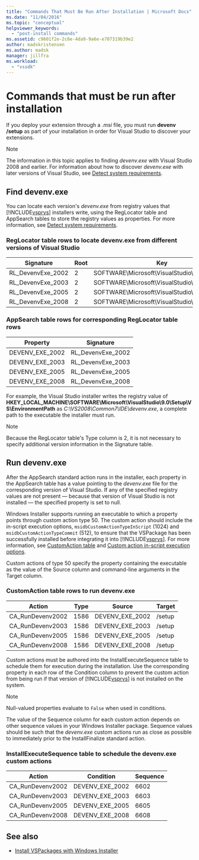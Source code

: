 ```yaml
---
title: "Commands That Must Be Run After Installation | Microsoft Docs"
ms.date: "11/04/2016"
ms.topic: "conceptual"
helpviewer_keywords:
  - "post-install commands"
ms.assetid: c9601f2e-2c6e-4da9-9a6e-e707319b39e2
author: madskristensen
ms.author: madsk
manager: jillfra
ms.workload:
  - "vssdk"
---
```

# Commands that must be run after installation
If you deploy your extension through a *.msi* file, you must run **devenv /setup** as part of your installation in order for Visual Studio to discover your extensions.

> [!NOTE]
> The information in this topic applies to finding *devenv.exe* with Visual Studio 2008 and earlier. For information about how to discover *devenv.exe* with later versions of Visual Studio, see [Detect system requirements](../../extensibility/internals/detecting-system-requirements.md).

## Find devenv.exe
 You can locate each version's *devenv.exe* from registry values that [!INCLUDE[vsprvs](../../code-quality/includes/vsprvs_md.md)] installers write, using the RegLocator table and AppSearch tables to store the registry values as properties. For more information, see [Detect system requirements](../../extensibility/internals/detecting-system-requirements.md).

### RegLocator table rows to locate devenv.exe from different versions of Visual Studio

|Signature|Root|Key|Name|Type|
|-----------------|----------|---------|----------|----------|
|RL_DevenvExe_2002|2|SOFTWARE\Microsoft\VisualStudio\7.0\Setup\VS|EnvironmentPath|2|
|RL_DevenvExe_2003|2|SOFTWARE\Microsoft\VisualStudio\7.1\Setup\VS|EnvironmentPath|2|
|RL_DevenvExe_2005|2|SOFTWARE\Microsoft\VisualStudio\8.0\Setup\VS|EnvironmentPath|2|
|RL_DevenvExe_2008|2|SOFTWARE\Microsoft\VisualStudio\9.0\Setup\VS|EnvironmentPath|2|

### AppSearch table rows for corresponding RegLocator table rows

|Property|Signature|
|--------------|-----------------|
|DEVENV_EXE_2002|RL_DevenvExe_2002|
|DEVENV_EXE_2003|RL_DevenvExe_2003|
|DEVENV_EXE_2005|RL_DevenvExe_2005|
|DEVENV_EXE_2008|RL_DevenvExe_2008|

 For example, the Visual Studio installer writes the registry value of **HKEY_LOCAL_MACHINE\SOFTWARE\Microsoft\VisualStudio\9.0\Setup\VS\EnvironmentPath** as *C:\VS2008\Common7\IDE\devenv.exe*, a complete path to the executable the installer must run.

> [!NOTE]
> Because the RegLocator table's Type column is 2, it is not necessary to specify additional version information in the Signature table.

## Run devenv.exe
 After the AppSearch standard action runs in the installer, each property in the AppSearch table has a value pointing to the *devenv.exe* file for the corresponding version of Visual Studio. If any of the specified registry values are not present — because that version of Visual Studio is not installed — the specified property is set to null.

 Windows Installer supports running an executable to which a property points through custom action type 50. The custom action should include the in-script execution options, `msidbCustomActionTypeInScript` (1024) and `msidbCustomActionTypeCommit` (512), to ensure that the VSPackage has been successfully installed before integrating it into [!INCLUDE[vsprvs](../../code-quality/includes/vsprvs_md.md)]. For more information, see [CustomAction table](https://docs.microsoft.com/windows/desktop/msi/customaction-table) and [Custom action in-script execution options](https://docs.microsoft.com/windows/desktop/msi/custom-action-in-script-execution-options).

 Custom actions of type 50 specify the property containing the executable as the value of the Source column and command-line arguments in the Target column.

### CustomAction table rows to run devenv.exe

|Action|Type|Source|Target|
|------------|----------|------------|------------|
|CA_RunDevenv2002|1586|DEVENV_EXE_2002|/setup|
|CA_RunDevenv2003|1586|DEVENV_EXE_2003|/setup|
|CA_RunDevenv2005|1586|DEVENV_EXE_2005|/setup|
|CA_RunDevenv2008|1586|DEVENV_EXE_2008|/setup|

 Custom actions must be authored into the InstallExecuteSequence table to schedule them for execution during the installation. Use the corresponding property in each row of the Condition column to prevent the custom action from being run if that version of [!INCLUDE[vsprvs](../../code-quality/includes/vsprvs_md.md)] is not installed on the system.

> [!NOTE]
> Null-valued properties evaluate to `False` when used in conditions.

 The value of the Sequence column for each custom action depends on other sequence values in your Windows Installer package. Sequence values should be such that the *devenv.exe* custom actions run as close as possible to immediately prior to the InstallFinalize standard action.

### InstallExecuteSequence table to schedule the devenv.exe custom actions

|Action|Condition|Sequence|
|------------|---------------|--------------|
|CA_RunDevenv2002|DEVENV_EXE_2002|6602|
|CA_RunDevenv2003|DEVENV_EXE_2003|6603|
|CA_RunDevenv2005|DEVENV_EXE_2005|6605|
|CA_RunDevenv2008|DEVENV_EXE_2008|6608|

## See also
- [Install VSPackages with Windows Installer](../../extensibility/internals/installing-vspackages-with-windows-installer.md)